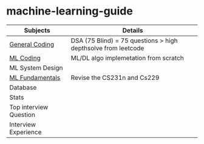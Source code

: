 # machine-learning-guide

| Subjects           | Details                                    |
|--------------------|--------------------------------------------|
| [General Coding](general_coding/general_coding.md)     |   DSA  (75 Blind) = 75 questions > high depthsolve from leetcode                                         |
| [ML Coding](algorithm_list.md)          | ML/DL algo implemetation from scratch                             |
| ML System Design   |                                            |
| [ML Fundamentals](ml_fundamentals.md)    |  Revise the CS231n and Cs229                                          |
| Database           |                                            |
| Stats              |                                            |
| Top interview Question             |                                            |
| Interview Experience     |                                            |
